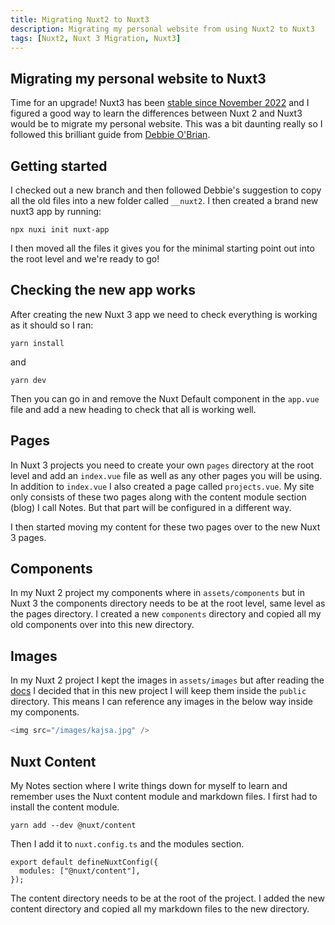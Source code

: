 ```yaml
---
title: Migrating Nuxt2 to Nuxt3
description: Migrating my personal website from using Nuxt2 to Nuxt3
tags: [Nuxt2, Nuxt 3 Migration, Nuxt3]
---
```


## Migrating my personal website to Nuxt3

Time for an upgrade! Nuxt3 has been [stable since November 2022](https://nuxt.com/v3#announcing-nuxt-30-stable) and I figured a good way to learn the differences between Nuxt 2 and Nuxt3 would be to migrate my personal website. This was a bit daunting really so I followed this brilliant guide from [Debbie O'Brian](https://debbie.codes/blog/migrating-nuxt2-nuxt3).

## Getting started

I checked out a new branch and then followed Debbie's suggestion to copy all the old files into a new folder called `__nuxt2`. I then created a brand new nuxt3 app by running:

```
npx nuxi init nuxt-app
```

I then moved all the files it gives you for the minimal starting point out into the root level and we're ready to go!

## Checking the new app works

After creating the new Nuxt 3 app we need to check everything is working as it should so I ran:

```
yarn install
```

and

```
yarn dev
```

Then you can go in and remove the Nuxt Default component in the `app.vue` file and add a new heading to check that all is working well.

## Pages

In Nuxt 3 projects you need to create your own `pages` directory at the root level and add an `index.vue` file as well as any other pages you will be using. In addition to `index.vue` I also created a page called `projects.vue`. My site only consists of these two pages along with the content module section (blog) I call Notes. But that part will be configured in a different way.

I then started moving my content for these two pages over to the new Nuxt 3 pages.

## Components

In my Nuxt 2 project my components where in `assets/components` but in Nuxt 3 the components directory needs to be at the root level, same level as the pages directory. I created a new `components` directory and copied all my old components over into this new directory.

## Images

In my Nuxt 2 project I kept the images in `assets/images` but after reading the [docs](https://nuxt.com/docs/getting-started/assets#assets) I decided that in this new project I will keep them inside the `public` directory. This means I can reference any images in the below way inside my components.

```js
<img src="/images/kajsa.jpg" />
```

## Nuxt Content

My Notes section where I write things down for myself to learn and remember uses the Nuxt content module and markdown files. I first had to install the content module.

```
yarn add --dev @nuxt/content
```

Then I add it to `nuxt.config.ts` and the modules section.

```ts[nuxt.config.ts]
export default defineNuxtConfig({
  modules: ["@nuxt/content"],
});
```

The content directory needs to be at the root of the project. I added the new content directory and copied all my markdown files to the new directory.
